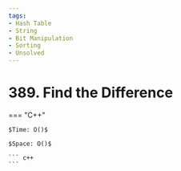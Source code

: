```yaml
---
tags:
- Hash Table
- String
- Bit Manipulation
- Sorting
- Unsolved
---
```



# 389. Find the Difference

=== "C++"

    $Time: O()$

    $Space: O()$

    ``` c++
    ```